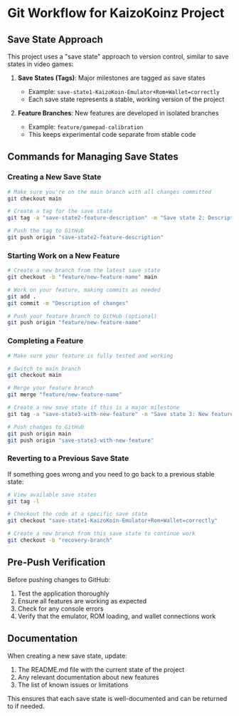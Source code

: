 # Git Workflow for KaizoKoinz Project

## Save State Approach

This project uses a "save state" approach to version control, similar to save states in video games:

1. **Save States (Tags)**: Major milestones are tagged as save states
   - Example: `save-state1-KaizoKoin-Emulator+Rom+Wallet=correctly`
   - Each save state represents a stable, working version of the project

2. **Feature Branches**: New features are developed in isolated branches
   - Example: `feature/gamepad-calibration`
   - This keeps experimental code separate from stable code

## Commands for Managing Save States

### Creating a New Save State

```bash
# Make sure you're on the main branch with all changes committed
git checkout main

# Create a tag for the save state
git tag -a "save-state2-feature-description" -m "Save state 2: Description of what works"

# Push the tag to GitHub
git push origin "save-state2-feature-description"
```

### Starting Work on a New Feature

```bash
# Create a new branch from the latest save state
git checkout -b "feature/new-feature-name" main

# Work on your feature, making commits as needed
git add .
git commit -m "Description of changes"

# Push your feature branch to GitHub (optional)
git push origin "feature/new-feature-name"
```

### Completing a Feature

```bash
# Make sure your feature is fully tested and working

# Switch to main branch
git checkout main

# Merge your feature branch
git merge "feature/new-feature-name"

# Create a new save state if this is a major milestone
git tag -a "save-state3-with-new-feature" -m "Save state 3: New feature added"

# Push changes to GitHub
git push origin main
git push origin "save-state3-with-new-feature"
```

### Reverting to a Previous Save State

If something goes wrong and you need to go back to a previous stable state:

```bash
# View available save states
git tag -l

# Checkout the code at a specific save state
git checkout "save-state1-KaizoKoin-Emulator+Rom+Wallet=correctly"

# Create a new branch from this save state to continue work
git checkout -b "recovery-branch"
```

## Pre-Push Verification

Before pushing changes to GitHub:

1. Test the application thoroughly
2. Ensure all features are working as expected
3. Check for any console errors
4. Verify that the emulator, ROM loading, and wallet connections work

## Documentation

When creating a new save state, update:

1. The README.md file with the current state of the project
2. Any relevant documentation about new features
3. The list of known issues or limitations

This ensures that each save state is well-documented and can be returned to if needed.
